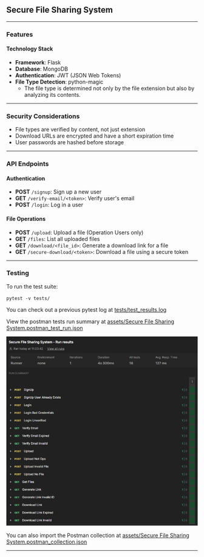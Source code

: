 ## Secure File Sharing System
<hr>

### Features

#### Technology Stack
- **Framework**: Flask
- **Database**: MongoDB
- **Authentication**: JWT (JSON Web Tokens)
- **File Type Detection**: python-magic
  - The file type is determined not only by the file extension but also by analyzing its contents.
<hr>

### Security Considerations
- File types are verified by content, not just extension
- Download URLs are encrypted and have a short expiration time
- User passwords are hashed before storage
<hr>

### API Endpoints
#### Authentication
- **POST** `/signup`: Sign up a new user
- **GET** `/verify-email/<token>`: Verify user's email
- **POST** `/login`: Log in a user

#### File Operations
- **POST** `/upload`: Upload a file (Operation Users only)
- **GET** `/files`: List all uploaded files
- **GET** `/download/<file_id>`: Generate a download link for a file
- **GET** `/secure-download/<token>`: Download a file using a secure token
<hr>

### Testing
To run the test suite:
```shell
pytest -v tests/
```
You can check out a previous pytest log at [tests/test_results.log](tests/test_results.log) <br>

View the postman tests run summary at [assets/Secure File Sharing System.postman_test_run.json](assets/Secure%20File%20Sharing%20System.postman_test_run.json) <br>

<p align="center">
  <img width="700" src="assets/Postman%20Test%20Summary.png">
</p>

You can also import the Postman collection at [assets/Secure File Sharing System.postman_collection.json](assets/Secure%20File%20Sharing%20System.postman_collection.json)
<hr>
